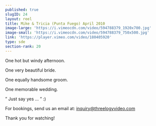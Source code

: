 ```yaml
---
published: true
slugID: 24
layout: reel
title: Mike & Tricia (Punta Fuego) April 2010
image-large: 'https://i.vimeocdn.com/video/594788379_1920x700.jpg'
image-small: 'https://i.vimeocdn.com/video/594788379_750x500.jpg'
link: 'https://player.vimeo.com/video/180405920'
type: sde
section-rank: 20
---
```

One hot but windy afternoon.

One very beautiful bride.

One equally handsome groom.

One memorable wedding.

” Just say yes … ” :)

For bookings, send us an email at: inquiry@threelogyvideo.com

Thank you for watching!
